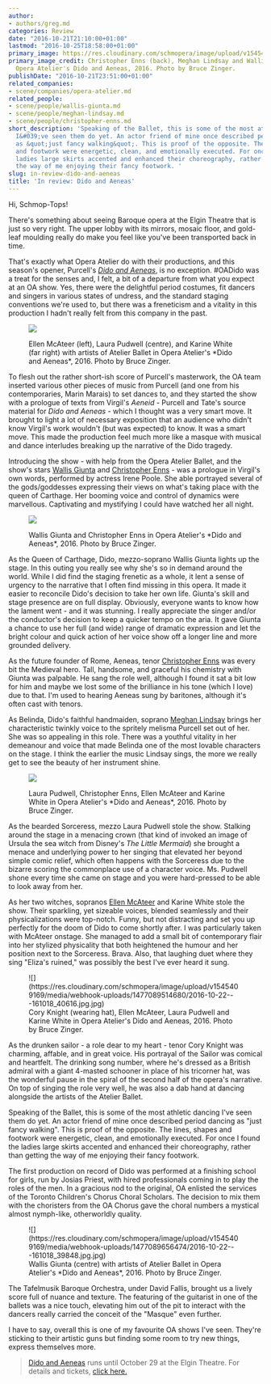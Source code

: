 ```yaml
---
author:
- authors/greg.md
categories: Review
date: "2016-10-21T21:10:00+01:00"
lastmod: "2016-10-25T18:58:00+01:00"
primary_image: https://res.cloudinary.com/schmopera/image/upload/v1545409169/media/webhook-uploads/1477087752506/2016-10-22---Square---161018_40985.jpg.jpg
primary_image_credit: Christopher Enns (back), Meghan Lindsay and Wallis Giunta in
  Opera Atelier's Dido and Aeneas, 2016. Photo by Bruce Zinger.
publishDate: "2016-10-21T23:51:00+01:00"
related_companies:
- scene/companies/opera-atelier.md
related_people:
- scene/people/wallis-giunta.md
- scene/people/meghan-lindsay.md
- scene/people/christopher-enns.md
short_description: 'Speaking of the Ballet, this is some of the most athletic dancing
  I&#039;ve seen them do yet. An actor friend of mine once described period dancing
  as &quot;just fancy walking&quot;. This is proof of the opposite. The lines, shapes
  and footwork were energetic, clean, and emotionally executed. For once I found the
  ladies large skirts accented and enhanced their choreography, rather than getting
  the way of me enjoying their fancy footwork. '
slug: in-review-dido-and-aeneas
title: 'In review: Dido and Aeneas'
---
```


Hi, Schmop-Tops!

There's something about seeing Baroque opera at the Elgin Theatre that is just so very right. The upper lobby with its mirrors, mosaic floor, and gold-leaf moulding really do make you feel like you've been transported back in time. 

That's exactly what Opera Atelier do with their productions, and this season's opener, Purcell's [*Dido and Aeneas*](http://operaatelier.com/season/16-17-season/dido-and-aeneas/), is no exception. #OADido was a treat for the senses and, I felt, a bit of a departure from what you expect at an OA show. Yes, there were the delightful period costumes, fit dancers and singers in various states of undress, and the standard staging conventions we're used to, but there was a freneticism and a vitality in this production I hadn't really felt from this company in the past. 

<figure data-type="image">

![](https://res.cloudinary.com/schmopera/image/upload/v1545409169/media/webhook-uploads/1477089299462/2016-10-22---161018_40377.jpg.jpg)
<figcaption>Ellen McAteer (left), Laura Pudwell (centre), and Karine White (far right) with artists of Atelier Ballet in Opera Atelier's *Dido and Aeneas*, 2016. Photo by Bruce Zinger.</figcaption>
</figure>

To flesh out the rather short-ish score of Purcell's masterwork, the OA team inserted various other pieces of music from Purcell (and one from his contemporaries, Marin Marais) to set dances to, and they started the show with a prologue of texts from Virgil's *Aeneid* - Purcell and Tate's source material for *Dido and Aeneas* - which I thought was a very smart move. It brought to light a lot of necessary exposition that an audience who didn't know Virgil's work wouldn't (but was expected) to know. It was a smart move. This made the production feel much more like a masque with musical and dance interludes breaking up the narrative of the Dido tragedy. 

Introducing the show - with help from the Opera Atelier Ballet, and the show's stars [Wallis Giunta](/talking-with-singers-wallis-giunta/) and [Christopher Enns](/scene/people/christopher-enns/) - was a prologue in Virgil's own words, performed by actress Irene Poole. She able portrayed several of the gods/goddesses expressing their views on what's taking place with the queen of Carthage. Her booming voice and control of dynamics were marvellous. Captivating and mystifying I could have watched her all night.

<figure data-type="image">

![](https://res.cloudinary.com/schmopera/image/upload/v1545409169/media/webhook-uploads/1477089367689/2016-10-22---161018_40747.jpg.jpg)
<figcaption>Wallis Giunta and Christopher Enns in Opera Atelier's *Dido and Aeneas*, 2016. Photo by Bruce Zinger.</figcaption>
</figure>

As the Queen of Carthage, Dido, mezzo-soprano Wallis Giunta lights up the stage. In this outing you really see why she's so in demand around the world. While I did find the staging frenetic as a whole, it lent a sense of urgency to the narrative that I often find missing in this opera. It made it easier to reconcile Dido's decision to take her own life. Giunta's skill and stage presence are on full display. Obviously, everyone wants to know how the lament went - and it was stunning. I really appreciate the singer and/or the conductor's decision to keep a quicker tempo on the aria. It gave Giunta a chance to use her full (and wide) range of dramatic expression and let the bright colour and quick action of her voice show off a longer line and more grounded delivery. 

As the future founder of Rome, Aeneas, tenor [Christopher Enns](/chris-enns-rags-to-reasonable/) was every bit the Medieval hero. Tall, handsome, and graceful his chemistry with Giunta was palpable. He sang the role well, although I found it sat a bit low for him and maybe we lost some of the brilliance in his tone (which I love) due to that. I'm used to hearing Aeneas sung by baritones, although it's often cast with tenors. 

As Belinda, Dido's faithful handmaiden, soprano [Meghan Lindsay](/spotlight-on-meghan-lindsay/) brings her characteristic twinkly voice to the spritely melisma Purcell set out of her. She was so appealing in this role. There was a youthful vitality in her demeanour and voice that made Belinda one of the most lovable characters on the stage. I think the earlier the music Lindsay sings, the more we really get to see the beauty of her instrument shine. 

<figure data-type="image">

![](https://res.cloudinary.com/schmopera/image/upload/v1545409169/media/webhook-uploads/1477089404376/2016-10-22---161018_40566.jpg.jpg)
<figcaption>Laura Pudwell, Christopher Enns, Ellen McAteer and Karine White in Opera Atelier's *Dido and Aeneas*, 2016. Photo by Bruce Zinger.</figcaption>
</figure>

As the bearded Sorceress, mezzo Laura Pudwell stole the show. Stalking around the stage in a menacing crown (that kind of invoked an image of Ursula the sea witch from Disney's *The Little Mermaid*) she brought a menace and underlying power to her singing that elevated her beyond simple comic relief, which often happens with the Sorceress due to the bizarre scoring the commonplace use of a character voice. Ms. Pudwell shone every time she came on stage and you were hard-pressed to be able to look away from her. 

As her two witches, sopranos [Ellen McAteer](/scene/people/ellen-mcateer/) and Karine White stole the show. Their sparkling, yet sizeable voices, blended seamlessly and their physicalizations were top-notch. Funny, but not distracting and set you up perfectly for the doom of Dido to come shortly after. I was particularly taken with McAteer onstage. She managed to add a small bit of contemporary flair into her stylized physicality that both heightened the humour and her position next to the Sorceress. Brava. Also, that laughing duet where they sing "Eliza's ruined," was possibly the best I've ever heard it sung. 

<figure data-type="image">![](https://res.cloudinary.com/schmopera/image/upload/v1545409169/media/webhook-uploads/1477089514680/2016-10-22---161018_40616.jpg.jpg)<figcaption>Cory Knight (wearing hat), Ellen McAteer, Laura Pudwell and Karine White in Opera Atelier's Dido and Aeneas, 2016. Photo by Bruce Zinger.</figcaption>
</figure>

As the drunken sailor - a role dear to my heart - tenor Cory Knight was charming, affable, and in great voice. His portrayal of the Sailor was comical and heartfelt. The drinking song number, where he's dressed as a British admiral with a giant 4-masted schooner in place of his tricorner hat, was the wonderful pause in the spiral of the second half of the opera's narrative. On top of singing the role very well, he was also a dab hand at dancing alongside the artists of the Atelier Ballet. 

Speaking of the Ballet, this is some of the most athletic dancing I've seen them do yet. An actor friend of mine once described period dancing as "just fancy walking". This is proof of the opposite. The lines, shapes and footwork were energetic, clean, and emotionally executed. For once I found the ladies large skirts accented and enhanced their choreography, rather than getting the way of me enjoying their fancy footwork. 

The first production on record of Dido was performed at a finishing school for girls, run by Josias Priest, with hired professionals coming in to play the roles of the men. In a gracious nod to the original, OA enlisted the services of the Toronto Children's Chorus Choral Scholars. The decision to mix them with the choristers from the OA Chorus gave the choral numbers a mystical almost nymph-like, otherworldly quality. 

<figure data-type="image">![](https://res.cloudinary.com/schmopera/image/upload/v1545409169/media/webhook-uploads/1477089656474/2016-10-22---161018_39848.jpg.jpg)
<figcaption>Wallis Giunta (centre) with artists of Atelier Ballet in Opera Atelier's *Dido and Aeneas*, 2016. Photo by Bruce Zinger.</figcaption>
</figure>

The Tafelmusik Baroque Orchestra, under David Fallis, brought us a lively score full of nuance and texture. The featuring of the guitarist in one of the ballets was a nice touch, elevating him out of the pit to interact with the dancers really carried the conceit of the "Masque" even further. 

I have to say, overall this is one of my favourite OA shows I've seen. They're sticking to their artistic guns but finding some room to try new things, express themselves more.

>[Dido and Aeneas](http://operaatelier.com/season/16-17-season/dido-and-aeneas/) runs until October 29 at the Elgin Theatre. For details and tickets, [click here.](http://operaatelier.com/season/16-17-season/)
